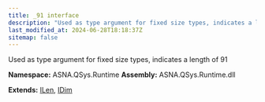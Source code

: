 ```yaml
---
title: _91 interface
description: "Used as type argument for fixed size types, indicates a length of 91  "
last_modified_at: 2024-06-28T18:18:37Z
sitemap: false
---
```


Used as type argument for fixed size types, indicates a length of 91 

**Namespace:** ASNA.QSys.Runtime
**Assembly:** ASNA.QSys.Runtime.dll

**Extends:** [ILen](/reference/runtime/qsys-runtime/i-len.html), [IDim](/reference/runtime/qsys-runtime/i-dim.html)
<br>
<br>
